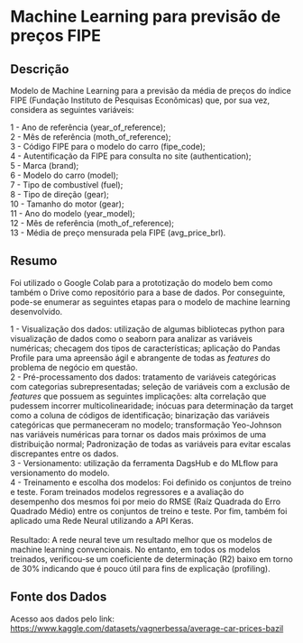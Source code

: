 # Machine Learning para previsão de preços FIPE

## Descrição

Modelo de Machine Learning para a previsão da média de preços do índice FIPE (Fundação Instituto de Pesquisas Econômicas) que, por sua vez, considera as seguintes variáveis:<br>

1 - Ano de referência (year_of_reference); <br>
2 - Mês de referência (moth_of_reference); <br>
3 - Código FIPE para o modelo do carro (fipe_code);<br>
4 - Autentificação da FIPE para consulta no site (authentication);<br>
5 - Marca (brand);<br>
6 - Modelo do carro (model);<br>
7 - Tipo de combustível (fuel);<br>
8 - Tipo de direção (gear);<br>
10 - Tamanho do motor (gear);<br>
11 - Ano do modelo (year_model);<br>
12 - Mês de referência (moth_of_reference);<br>
13 - Média de preço mensurada pela FIPE (avg_price_brl).

## Resumo

Foi utilizado o Google Colab para a prototização do modelo bem como também o Drive como repositório para a base de dados. Por conseguinte, pode-se enumerar as seguintes etapas para o modelo de machine learning desenvolvido. <br>

1 - Visualização dos dados: utilização de algumas bibliotecas python para visualização de dados como o seaborn para analizar as variáveis numéricas; checagem dos tipos de características; aplicação do Pandas Profile para uma apreensão ágil e abrangente de todas as *features* do problema de negócio em questão.<br>
2 - Pré-processamento dos dados: tratamento de variáveis categóricas com categorias subrepresentadas; seleção de variáveis com a exclusão de *features* que possuem as seguintes implicações: alta correlação que pudessem incorrer  multicolinearidade; inócuas para determinação da target como a coluna de códigos de identificação; binarização das variáveis categóricas que permaneceram no modelo; transformação Yeo-Johnson nas variáveis numéricas para tornar os dados mais próximos de uma distribuição normal; Padronização de todas as variáveis para evitar escalas discrepantes entre os dados.<br>
3 - Versionamento: utilização da ferramenta DagsHub e do MLflow para versionamento do modelo.<br> 
4 - Treinamento e escolha dos modelos: Foi definido os conjuntos de treino e teste. Foram treinados modelos regressores e a avaliação do desempenho dos mesmos foi por meio do RMSE (Raíz Quadrada do Erro Quadrado Médio) entre os conjuntos de treino e teste. Por fim, também foi aplicado uma Rede Neural utilizando a API Keras.<br><br>
Resultado: A rede neural teve um resultado melhor que os modelos de machine learning convencionais. No entanto, em todos os modelos treinados, verificou-se um coeficiente de determinação (R2) baixo em torno de 30% indicando que é pouco útil para fins de explicação (profiling).<br>

## Fonte dos Dados<br>

Acesso aos dados pelo link: https://www.kaggle.com/datasets/vagnerbessa/average-car-prices-bazil





